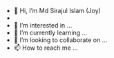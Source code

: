 - 👋 Hi, I’m Md Sirajul Islam (Joy)
- 
- 👀 I’m interested in ...
- 🌱 I’m currently learning ...
- 💞️ I’m looking to collaborate on ...
- 📫 How to reach me ...

<!---
islammdsirajul/islammdsirajul is a ✨ special ✨ repository because its `README.md` (this file) appears on your GitHub profile.
You can click the Preview link to take a look at your changes.
--->
